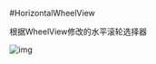 #HorizontalWheelView

根据WheelView修改的水平滚轮选择器

![img](https://github.com/northJjL/HorizontalWheelView/img.png)



